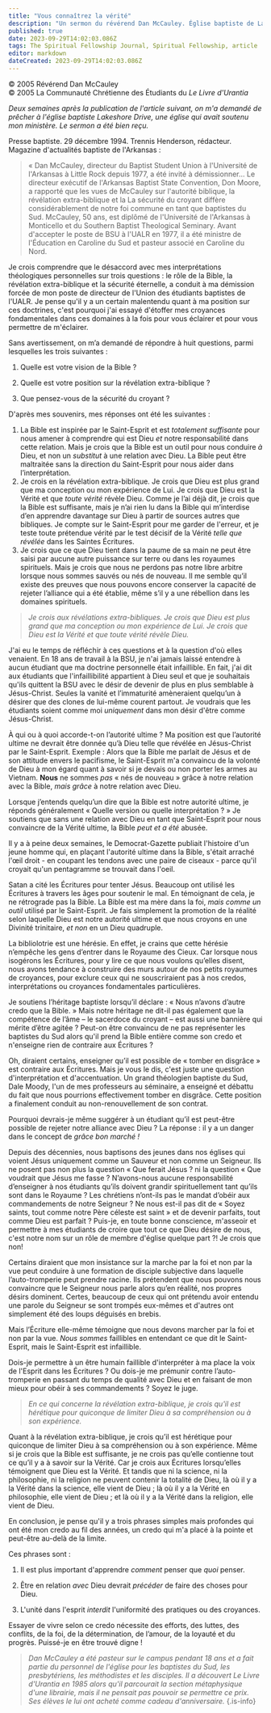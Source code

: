 ```yaml
---
title: "Vous connaîtrez la vérité"
description: "Un sermon du révérend Dan McCauley. Église baptiste de Lakeshore Drive, 15 janvier 1995"
published: true
date: 2023-09-29T14:02:03.086Z
tags: The Spiritual Fellowship Journal, Spiritual Fellowship, article
editor: markdown
dateCreated: 2023-09-29T14:02:03.086Z
---
```


<p class="v-card v-sheet theme--light gray lighten-3 px-2">© 2005 Révérend Dan McCauley<br>© 2005 La Communauté Chrétienne des Étudiants du <i>Le Livre d'Urantia</i ></p>


_Deux semaines après la publication de l'article suivant, on m'a demandé de prêcher à l'église baptiste Lakeshore Drive, une église qui avait soutenu mon ministère. Le sermon a été bien reçu._

Presse baptiste. 29 décembre 1994. Trennis Henderson, rédacteur. Magazine d'actualités baptiste de l'Arkansas :

> « Dan McCauley, directeur du Baptist Student Union à l'Université de l'Arkansas à Little Rock depuis 1977, a été invité à démissionner... Le directeur exécutif de l'Arkansas Baptist State Convention, Don Moore, a rapporté que les vues de McCauley sur l'autorité biblique, la révélation extra-biblique et la La sécurité du croyant diffère considérablement de notre foi commune en tant que baptistes du Sud. McCauley, 50 ans, est diplômé de l'Université de l'Arkansas à Monticello et du Southern Baptist Theological Seminary. Avant d'accepter le poste de BSU à l'UALR en 1977, il a été ministre de l'Éducation en Caroline du Sud et pasteur associé en Caroline du Nord.

Je crois comprendre que le désaccord avec mes interprétations théologiques personnelles sur trois questions : le rôle de la Bible, la révélation extra-biblique et la sécurité éternelle, a conduit à ma démission forcée de mon poste de directeur de l'Union des étudiants baptistes de l'UALR. Je pense qu'il y a un certain malentendu quant à ma position sur ces doctrines, c'est pourquoi j'ai essayé d'étoffer mes croyances fondamentales dans ces domaines à la fois pour vous éclairer et pour vous permettre de m'éclairer.

Sans avertissement, on m’a demandé de répondre à huit questions, parmi lesquelles les trois suivantes :

1. Quelle est votre vision de la Bible ?

2. Quelle est votre position sur la révélation extra-biblique ?

3. Que pensez-vous de la sécurité du croyant ?

D'après mes souvenirs, mes réponses ont été les suivantes :

1. La Bible est inspirée par le Saint-Esprit et est _totalement suffisante_ pour nous amener à comprendre qui est Dieu _et_ notre responsabilité dans cette relation. Mais je crois que la Bible est un outil pour nous conduire _à_ Dieu, et non un _substitut_ à une relation avec Dieu. La Bible peut être maltraitée sans la direction du Saint-Esprit pour nous aider dans l’interprétation.
2. Je crois en la révélation extra-biblique. Je crois que Dieu est plus grand que ma conception ou mon expérience de Lui. Je crois que Dieu est la Vérité et que _toute vérité_ révèle Dieu. Comme je l’ai déjà dit, je crois que la Bible est suffisante, mais je n’ai rien lu dans la Bible qui m’interdise d’en apprendre davantage sur Dieu à partir de sources autres que bibliques. Je compte sur le Saint-Esprit pour me garder de l'erreur, et je teste toute prétendue vérité par le test décisif de la Vérité _telle que révélée_ dans les Saintes Écritures.
3. Je crois que ce que Dieu tient dans la paume de sa main ne peut être saisi par aucune autre puissance sur terre ou dans les royaumes spirituels. Mais je crois que nous ne perdons pas notre libre arbitre lorsque nous sommes sauvés ou nés de nouveau. Il me semble qu’il existe des preuves que nous pouvons encore conserver la capacité de rejeter l’alliance qui a été établie, même s’il y a une rébellion dans les domaines spirituels.

> _Je crois aux révélations extra-bibliques. Je crois que Dieu est plus grand que ma conception ou mon expérience de Lui. Je crois que Dieu est la Vérité et que toute vérité révèle Dieu._

J'ai eu le temps de réfléchir à ces questions et à la question d'où elles venaient. En 18 ans de travail à la BSU, je n'ai jamais laissé entendre à aucun étudiant que ma doctrine personnelle était infaillible. En fait, j'ai dit aux étudiants que l'infaillibilité appartient à Dieu seul et que je souhaitais qu'ils quittent la BSU avec le désir de devenir de plus en plus semblable à Jésus-Christ. Seules la vanité et l’immaturité amèneraient quelqu’un à désirer que des clones de lui-même courent partout. Je voudrais que les étudiants soient comme moi _uniquement_ dans mon désir d'être comme Jésus-Christ.

À qui ou à quoi accorde-t-on l’autorité ultime ? Ma position est que l’autorité ultime ne devrait être donnée qu’à Dieu telle que révélée en Jésus-Christ par le Saint-Esprit. Exemple : Alors que la Bible me parlait de Jésus et de son attitude envers le pacifisme, le Saint-Esprit m'a convaincu de la volonté de Dieu à mon égard quant à savoir si je devais ou non porter les armes au Vietnam. **Nous** ne sommes _pas_ « nés de nouveau » grâce à notre relation avec la Bible, _mais grâce_ à notre relation avec Dieu.

Lorsque j’entends quelqu’un dire que la Bible est notre autorité ultime, je réponds généralement « Quelle version ou quelle interprétation ? » Je soutiens que sans une relation avec Dieu en tant que Saint-Esprit pour nous convaincre de la Vérité ultime, la Bible _peut et a été_ abusée.

Il y a à peine deux semaines, le Democrat-Gazette publiait l'histoire d'un jeune homme qui, en plaçant l'autorité ultime dans la Bible, s'était arraché l'œil droit - en coupant les tendons avec une paire de ciseaux - parce qu'il croyait qu'un pentagramme se trouvait dans l'oeil.

Satan a cité les Écritures pour tenter Jésus. Beaucoup ont utilisé les Écritures à travers les âges pour soutenir le mal. En témoignant de cela, je ne rétrograde pas la Bible. La Bible est ma mère dans la foi, _mais comme un outil_ utilisé par le Saint-Esprit. Je fais simplement la promotion de la réalité selon laquelle Dieu est notre autorité ultime et que nous croyons en une Divinité trinitaire, _et non_ en un Dieu quadruple.

La bibliolotrie est une hérésie. En effet, je crains que cette hérésie n’empêche les gens d’entrer dans le Royaume des Cieux. Car lorsque nous isogérons les Écritures, pour y lire ce que nous voulons qu’elles disent, nous avons tendance à construire des murs autour de nos petits royaumes de croyances, pour exclure ceux qui ne souscriraient pas à nos credos, interprétations ou croyances fondamentales particulières.

Je soutiens l’héritage baptiste lorsqu’il déclare : « Nous n’avons d’autre credo que la Bible. » Mais notre héritage ne dit-il pas également que la compétence de l’âme – le sacerdoce du croyant – est aussi une bannière qui mérite d’être agitée ? Peut-on être convaincu de ne pas représenter les baptistes du Sud alors qu'il prend la Bible entière comme son credo et n'enseigne rien de contraire aux Écritures ?

Oh, diraient certains, enseigner qu’il est possible de « tomber en disgrâce » est contraire aux Écritures. Mais je vous le dis, c'est juste une question d'interprétation et d'accentuation. Un grand théologien baptiste du Sud, Dale Moody, l'un de mes professeurs au séminaire, a enseigné et débattu du fait que nous pourrions effectivement tomber en disgrâce. Cette position a finalement conduit au non-renouvellement de son contrat.

Pourquoi devrais-je même suggérer à un étudiant qu’il est peut-être possible de rejeter notre alliance avec Dieu ? La réponse : il y a un danger dans le concept de _grâce bon marché !_

Depuis des décennies, nous baptisons des jeunes dans nos églises qui voient Jésus uniquement comme un Sauveur et non comme un Seigneur. Ils ne posent pas non plus la question « Que ferait Jésus ? ni la question « Que voudrait que Jésus me fasse ? N’avons-nous aucune responsabilité d’enseigner à nos étudiants qu’ils doivent grandir spirituellement tant qu’ils sont dans le Royaume ? Les chrétiens n’ont-ils pas le mandat d’obéir aux commandements de notre Seigneur ? Ne nous est-il pas dit de « Soyez saints, tout comme notre Père céleste est saint » et de devenir parfaits, tout comme Dieu est parfait ? Puis-je, en toute bonne conscience, m'asseoir et permettre à mes étudiants de croire que tout ce que Dieu désire de nous, c'est notre nom sur un rôle de membre d'église quelque part ?! Je crois que non!

Certains diraient que mon insistance sur la marche par la foi et non par la vue peut conduire à une formation de disciple subjective dans laquelle l’auto-tromperie peut prendre racine. Ils prétendent que nous pouvons nous convaincre que le Seigneur nous parle alors qu’en réalité, nos propres désirs dominent. Certes, beaucoup de ceux qui ont prétendu avoir entendu une parole du Seigneur se sont trompés eux-mêmes et d'autres ont simplement été des loups déguisés en brebis.

Mais l’Écriture elle-même témoigne que nous devons marcher par la foi et non par la vue. _Nous sommes_ faillibles en entendant ce que dit le Saint-Esprit, mais le Saint-Esprit est infaillible.

Dois-je permettre à un être humain faillible d'interpréter à ma place la voix de l'Esprit dans les Écritures ? Ou dois-je me prémunir contre l’auto-tromperie en passant du temps de qualité avec Dieu et en faisant de mon mieux pour obéir à ses commandements ? Soyez le juge.

> _En ce qui concerne la révélation extra-biblique, je crois qu'il est hérétique pour quiconque de limiter Dieu à sa compréhension ou à son expérience._

Quant à la révélation extra-biblique, je crois qu’il est hérétique pour quiconque de limiter Dieu à sa compréhension ou à son expérience. Même si je crois que la Bible est suffisante, je ne crois pas qu’elle contienne tout ce qu’il y a à savoir sur la Vérité. Car je crois aux Écritures lorsqu’elles témoignent que Dieu est la Vérité. Et tandis que ni la science, ni la philosophie, ni la religion ne peuvent contenir la totalité de Dieu, là où il y a la Vérité dans la science, elle vient de Dieu ; là où il y a la Vérité en philosophie, elle vient de Dieu ; et là où il y a la Vérité dans la religion, elle vient de Dieu.

En conclusion, je pense qu'il y a trois phrases simples mais profondes qui ont été mon credo au fil des années, un credo qui m'a placé à la pointe et peut-être au-delà de la limite.

Ces phrases sont :

1. Il est plus important d'apprendre _comment_ penser que _quoi_ penser.

2. Être en relation _avec_ Dieu devrait _précéder_ de faire des choses pour Dieu.

3. L'unité dans l'esprit _interdit_ l'uniformité des pratiques ou des croyances.

Essayer de vivre selon ce credo nécessite des efforts, des luttes, des conflits, de la foi, de la détermination, de l’amour, de la loyauté et du progrès. Puissé-je en être trouvé digne !

> _Dan McCauley a été pasteur sur le campus pendant 18 ans et a fait partie du personnel de l'église pour les baptistes du Sud, les presbytériens, les méthodistes et les disciples. Il a découvert Le Livre d'Urantia en 1985 alors qu'il parcourait la section métaphysique d'une librairie, mais il ne pensait pas pouvoir se permettre ce prix. Ses élèves le lui ont acheté comme cadeau d'anniversaire._
{.is-info}



